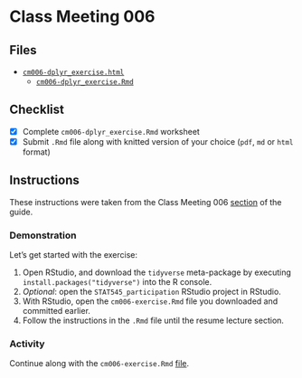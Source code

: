 # Class Meeting 006
## Files
* [`cm006-dplyr_exercise.html`](https://dy-lin.github.io/stat545-participation/cm006/cm006-dplyr_exercise.html)
  * [`cm006-dplyr_exercise.Rmd`](https://github.com/dy-lin/stat545-participation/blob/master/cm006/cm006-dplyr_exercise.Rmd)


## Checklist
- [x] Complete `cm006-dplyr_exercise.Rmd` worksheet
- [x] Submit `.Rmd` file along with knitted version of your choice (`pdf`, `md` or `html` format)

## Instructions
These instructions were taken from the Class Meeting 006 [section](https://stat545guidebook.netlify.com/intro-to-data-wrangling-part-i.html) of the guide.

### Demonstration
Let’s get started with the exercise:

1. Open RStudio, and download the `tidyverse` meta-package by executing `install.packages("tidyverse")` into the R console.
1. _Optional_: open the `STAT545_participation` RStudio project in RStudio.
1. With RStudio, open the `cm006-exercise.Rmd` file you downloaded and committed earlier.
1. Follow the instructions in the `.Rmd` file until the resume lecture section.


### Activity
Continue along with the `cm006-exercise.Rmd` [file](https://raw.githubusercontent.com/STAT545-UBC/Classroom/master/tutorials/cm006-exercise.Rmd).
